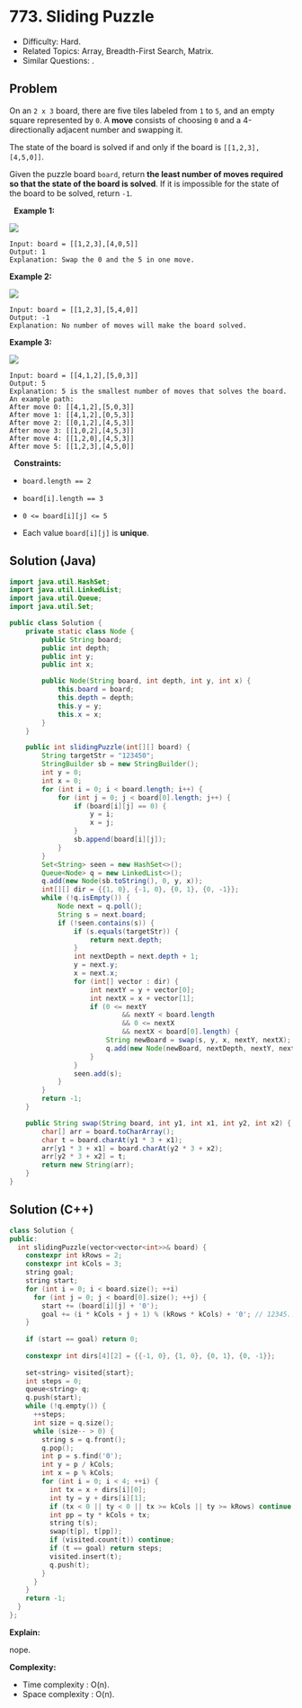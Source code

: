 # 773. Sliding Puzzle

- Difficulty: Hard.
- Related Topics: Array, Breadth-First Search, Matrix.
- Similar Questions: .

## Problem

On an ```2 x 3``` board, there are five tiles labeled from ```1``` to ```5```, and an empty square represented by ```0```. A **move** consists of choosing ```0``` and a 4-directionally adjacent number and swapping it.

The state of the board is solved if and only if the board is ```[[1,2,3],[4,5,0]]```.

Given the puzzle board ```board```, return **the least number of moves required so that the state of the board is solved**. If it is impossible for the state of the board to be solved, return ```-1```.

 
**Example 1:**

![](https://assets.leetcode.com/uploads/2021/06/29/slide1-grid.jpg)

```
Input: board = [[1,2,3],[4,0,5]]
Output: 1
Explanation: Swap the 0 and the 5 in one move.
```

**Example 2:**

![](https://assets.leetcode.com/uploads/2021/06/29/slide2-grid.jpg)

```
Input: board = [[1,2,3],[5,4,0]]
Output: -1
Explanation: No number of moves will make the board solved.
```

**Example 3:**

![](https://assets.leetcode.com/uploads/2021/06/29/slide3-grid.jpg)

```
Input: board = [[4,1,2],[5,0,3]]
Output: 5
Explanation: 5 is the smallest number of moves that solves the board.
An example path:
After move 0: [[4,1,2],[5,0,3]]
After move 1: [[4,1,2],[0,5,3]]
After move 2: [[0,1,2],[4,5,3]]
After move 3: [[1,0,2],[4,5,3]]
After move 4: [[1,2,0],[4,5,3]]
After move 5: [[1,2,3],[4,5,0]]
```

 
**Constraints:**


	
- ```board.length == 2```
	
- ```board[i].length == 3```
	
- ```0 <= board[i][j] <= 5```
	
- Each value ```board[i][j]``` is **unique**.


## Solution (Java)
```java
import java.util.HashSet;
import java.util.LinkedList;
import java.util.Queue;
import java.util.Set;

public class Solution {
    private static class Node {
        public String board;
        public int depth;
        public int y;
        public int x;

        public Node(String board, int depth, int y, int x) {
            this.board = board;
            this.depth = depth;
            this.y = y;
            this.x = x;
        }
    }

    public int slidingPuzzle(int[][] board) {
        String targetStr = "123450";
        StringBuilder sb = new StringBuilder();
        int y = 0;
        int x = 0;
        for (int i = 0; i < board.length; i++) {
            for (int j = 0; j < board[0].length; j++) {
                if (board[i][j] == 0) {
                    y = i;
                    x = j;
                }
                sb.append(board[i][j]);
            }
        }
        Set<String> seen = new HashSet<>();
        Queue<Node> q = new LinkedList<>();
        q.add(new Node(sb.toString(), 0, y, x));
        int[][] dir = {{1, 0}, {-1, 0}, {0, 1}, {0, -1}};
        while (!q.isEmpty()) {
            Node next = q.poll();
            String s = next.board;
            if (!seen.contains(s)) {
                if (s.equals(targetStr)) {
                    return next.depth;
                }
                int nextDepth = next.depth + 1;
                y = next.y;
                x = next.x;
                for (int[] vector : dir) {
                    int nextY = y + vector[0];
                    int nextX = x + vector[1];
                    if (0 <= nextY
                            && nextY < board.length
                            && 0 <= nextX
                            && nextX < board[0].length) {
                        String newBoard = swap(s, y, x, nextY, nextX);
                        q.add(new Node(newBoard, nextDepth, nextY, nextX));
                    }
                }
                seen.add(s);
            }
        }
        return -1;
    }

    public String swap(String board, int y1, int x1, int y2, int x2) {
        char[] arr = board.toCharArray();
        char t = board.charAt(y1 * 3 + x1);
        arr[y1 * 3 + x1] = board.charAt(y2 * 3 + x2);
        arr[y2 * 3 + x2] = t;
        return new String(arr);
    }
}
```

## Solution (C++)

```cpp
class Solution {
public:
  int slidingPuzzle(vector<vector<int>>& board) {
    constexpr int kRows = 2;
    constexpr int kCols = 3; 
    string goal;
    string start;
    for (int i = 0; i < board.size(); ++i)
      for (int j = 0; j < board[0].size(); ++j) {
        start += (board[i][j] + '0');
        goal += (i * kCols + j + 1) % (kRows * kCols) + '0'; // 12345...0
    }
    
    if (start == goal) return 0;
    
    constexpr int dirs[4][2] = {{-1, 0}, {1, 0}, {0, 1}, {0, -1}};
    
    set<string> visited{start};
    int steps = 0;
    queue<string> q;
    q.push(start);
    while (!q.empty()) {
      ++steps;
      int size = q.size();
      while (size-- > 0) {
        string s = q.front();
        q.pop();
        int p = s.find('0');
        int y = p / kCols;
        int x = p % kCols;        
        for (int i = 0; i < 4; ++i) {
          int tx = x + dirs[i][0];
          int ty = y + dirs[i][1];
          if (tx < 0 || ty < 0 || tx >= kCols || ty >= kRows) continue;
          int pp = ty * kCols + tx;
          string t(s);
          swap(t[p], t[pp]);          
          if (visited.count(t)) continue;            
          if (t == goal) return steps;
          visited.insert(t);
          q.push(t);
        }
      }      
    }
    return -1;
  }
};
```

**Explain:**

nope.

**Complexity:**

* Time complexity : O(n).
* Space complexity : O(n).
